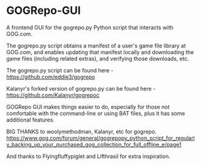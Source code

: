 # GOGRepo-GUI
A frontend GUI for the gogrepo.py Python script that interacts with GOG.com.

The gogrepo.py script obtains a manifest of a user's game file library at GOG.com, and enables updating that manifest locally and downloading the game files (including related extras), and verifying those downloads, etc.

The gogrepo.py script can be found here - https://github.com/eddie3/gogrepo

Kalanyr's forked version of gogrepo.py can be found here - https://github.com/Kalanyr/gogrepoc

GOGRepo GUI makes things easier to do, especially for those not comfortable with the command-line or using BAT files, plus it has some additional features.

BIG THANKS to woolymethodman, Kalanyr, etc for gogrepo.
https://www.gog.com/forum/general/gogrepopy_python_script_for_regularly_backing_up_your_purchased_gog_collection_for_full_offline_e/page1

And thanks to Flyingfluffypiglet and Lifthrasil for extra inspiration.
